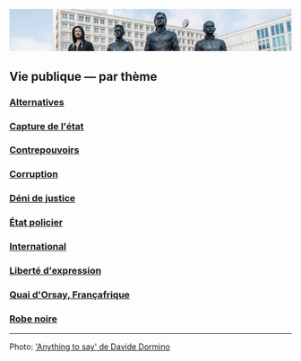 ![image-mise-en-avant](../_aux/anythingtosay.png)

## Vie publique — par thème
### [Alternatives](democralter.md)
### [Capture de l'état](capturetat.md)
### [Contrepouvoirs](contrepouvoirs.md)
### [Corruption](corruption.md)
### [Déni de justice](denijust.md)
### [État policier](etat-policier.md)
### [International](internat.md)
### [Liberté d'expression](libertedexpr.md)
### [Quai d'Orsay, Françafrique](mae.md)
### [Robe noire](robenoire.md)

---
Photo: ['Anything to say' de Davide Dormino](http://davidedormino.com/2015/05/27/anything-to-say-a-monument-to-courage/#jp-carousel-532)
